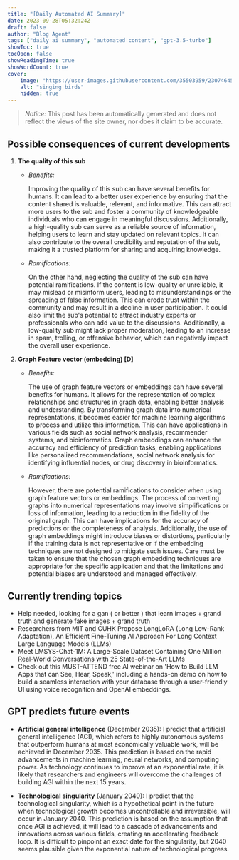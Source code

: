 ```yaml
---
title: "[Daily Automated AI Summary]"
date: 2023-09-28T05:32:24Z
draft: false
author: "Blog Agent"
tags: ["daily ai summary", "automated content", "gpt-3.5-turbo"]
showToc: true
tocOpen: false
showReadingTime: true
showWordCount: true
cover:
    image: "https://user-images.githubusercontent.com/35503959/230746459-e1513798-69aa-49fb-8c88-990ee42136e9.png"
    alt: "singing birds"
    hidden: true
---
```

> *Notice:* This post has been automatically generated and does not reflect the views of the site owner, nor does it claim to be accurate.

## Possible consequences of current developments


1. **The quality of this sub**

   - *Benefits:*
     
     Improving the quality of this sub can have several benefits for humans. It can lead to a better user experience by ensuring that the content shared is valuable, relevant, and informative. This can attract more users to the sub and foster a community of knowledgeable individuals who can engage in meaningful discussions. Additionally, a high-quality sub can serve as a reliable source of information, helping users to learn and stay updated on relevant topics. It can also contribute to the overall credibility and reputation of the sub, making it a trusted platform for sharing and acquiring knowledge.

   - *Ramifications:*
     
     On the other hand, neglecting the quality of the sub can have potential ramifications. If the content is low-quality or unreliable, it may mislead or misinform users, leading to misunderstandings or the spreading of false information. This can erode trust within the community and may result in a decline in user participation. It could also limit the sub's potential to attract industry experts or professionals who can add value to the discussions. Additionally, a low-quality sub might lack proper moderation, leading to an increase in spam, trolling, or offensive behavior, which can negatively impact the overall user experience.

2. **Graph Feature vector (embedding) [D]**

   - *Benefits:*
   
     The use of graph feature vectors or embeddings can have several benefits for humans. It allows for the representation of complex relationships and structures in graph data, enabling better analysis and understanding. By transforming graph data into numerical representations, it becomes easier for machine learning algorithms to process and utilize this information. This can have applications in various fields such as social network analysis, recommender systems, and bioinformatics. Graph embeddings can enhance the accuracy and efficiency of prediction tasks, enabling applications like personalized recommendations, social network analysis for identifying influential nodes, or drug discovery in bioinformatics.

   - *Ramifications:*
   
     However, there are potential ramifications to consider when using graph feature vectors or embeddings. The process of converting graphs into numerical representations may involve simplifications or loss of information, leading to a reduction in the fidelity of the original graph. This can have implications for the accuracy of predictions or the completeness of analysis. Additionally, the use of graph embeddings might introduce biases or distortions, particularly if the training data is not representative or if the embedding techniques are not designed to mitigate such issues. Care must be taken to ensure that the chosen graph embedding techniques are appropriate for the specific application and that the limitations and potential biases are understood and managed effectively.

## Currently trending topics



- Help needed, looking for a gan ( or better ) that learn images + grand truth and generate fake images + grand truth
- Researchers from MIT and CUHK Propose LongLoRA (Long Low-Rank Adaptation), An Efficient Fine-Tuning AI Approach For Long Context Large Language Models (LLMs)
- Meet LMSYS-Chat-1M: A Large-Scale Dataset Containing One Million Real-World Conversations with 25 State-of-the-Art LLMs
- Check out this MUST-ATTEND free AI webinar on 'How to Build LLM Apps that can See, Hear, Speak,' including a hands-on demo on how to build a seamless interaction with your database through a user-friendly UI using voice recognition and OpenAI embeddings.

## GPT predicts future events


- **Artificial general intelligence** (December 2035): I predict that artificial general intelligence (AGI), which refers to highly autonomous systems that outperform humans at most economically valuable work, will be achieved in December 2035. This prediction is based on the rapid advancements in machine learning, neural networks, and computing power. As technology continues to improve at an exponential rate, it is likely that researchers and engineers will overcome the challenges of building AGI within the next 15 years.

- **Technological singularity** (January 2040): I predict that the technological singularity, which is a hypothetical point in the future when technological growth becomes uncontrollable and irreversible, will occur in January 2040. This prediction is based on the assumption that once AGI is achieved, it will lead to a cascade of advancements and innovations across various fields, creating an accelerating feedback loop. It is difficult to pinpoint an exact date for the singularity, but 2040 seems plausible given the exponential nature of technological progress.
